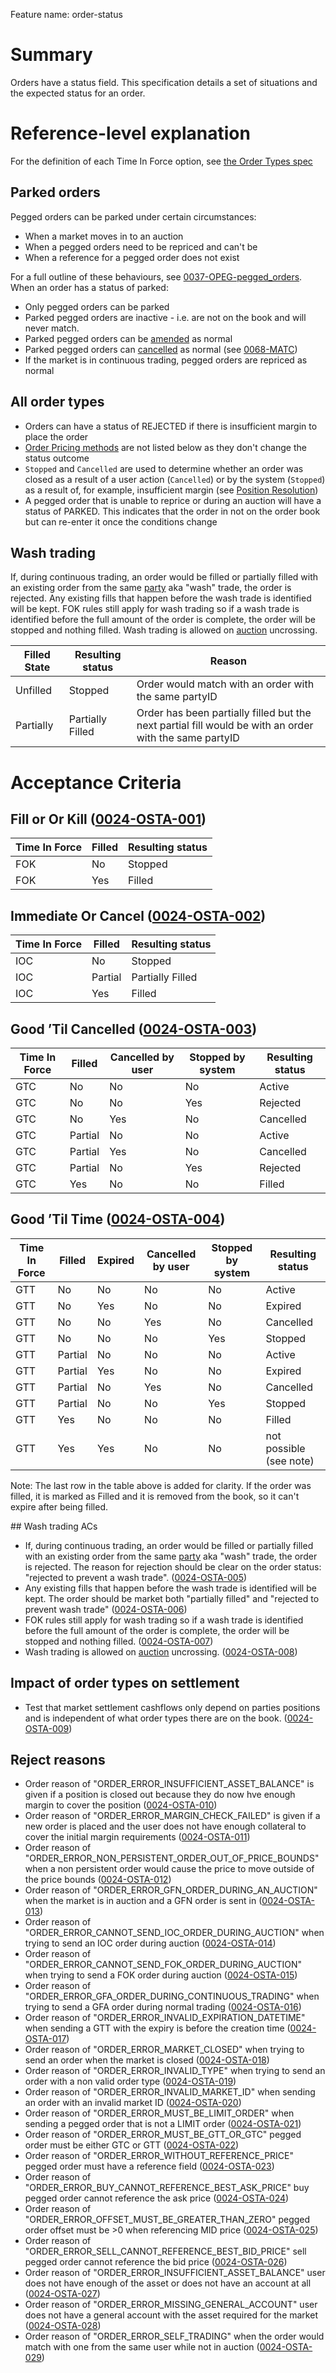 Feature name: order-status

# Summary
Orders have a status field. This specification details a set of situations and the expected status for an order.

# Reference-level explanation
For the definition of each Time In Force option, see [the Order Types spec](./0014-ORDT-order_types.md#time-in-force--validity)

## Parked orders
Pegged orders can be parked under certain circumstances:
- When a market moves in to an auction
- When a pegged orders need to be repriced and can't be
- When a reference for a pegged order does not exist

For a full outline of these behaviours, see [0037-OPEG-pegged_orders](./0037-OPEG-pegged_orders.md#guide-level-explanation). When an order has a status of parked:

- Only pegged orders can be parked
- Parked pegged orders are inactive - i.e. are not on the book and will never match.
- Parked pegged orders can be [amended](./0004-AMND-amends.md) as normal
- Parked pegged orders can [cancelled](./0033-OCAN-cancel_orders.md) as normal (see [0068-MATC](./0068-MATC-matching_engine.md#0068-MATC-033))
- If the market is in continuous trading, pegged orders are repriced as normal

## All order types
* Orders can have a status of REJECTED if there is insufficient margin to place the order
* [Order Pricing methods](./0014-ORDT-order_types.md) are not listed below as they don't change the status outcome
* `Stopped` and `Cancelled` are used to determine whether an order was closed as a result of a user action (`Cancelled`) or by the system (`Stopped`) as a result of, for example, insufficient margin (see [Position Resolution](./0012-POSR-position_resolution.md#position-resolution-algorithm))
* A pegged order that is unable to reprice or during an auction will have a status of PARKED. This indicates that the order in not on the order book but can re-enter it once the conditions change

## Wash trading
If, during continuous trading, an order would be filled or partially filled with an existing order from the same [party](./0017-PART-party.md) aka "wash" trade, the order is rejected. Any existing fills that happen before the wash trade is identified will be kept. FOK rules still apply for wash trading so if a wash trade is identified before the full amount of the order is complete, the order will be stopped and nothing filled.
Wash trading is allowed on [auction](0026-AUCT-auctions.md) uncrossing. 

| Filled State | Resulting status | Reason |
|--------------|------------------|--------|
|   Unfilled   |     Stopped     | Order would match with an order with the same partyID |
|   Partially  |     Partially Filled     | Order has been partially filled but the next partial fill would be with an order with the same partyID |

# Acceptance Criteria

## Fill or Or Kill (<a name="0024-OSTA-001" href="#0024-OSTA-001">0024-OSTA-001</a>)
| Time In Force | Filled | Resulting status |
|---------------|--------|------------------|
|      FOK      |   No   |      Stopped     |
|      FOK      |   Yes  |      Filled      |


## Immediate Or Cancel (<a name="0024-OSTA-002" href="#0024-OSTA-002">0024-OSTA-002</a>)
| Time In Force | Filled  | Resulting status |
|---------------|---------|------------------|
|      IOC      |    No   |      Stopped     |
|      IOC      | Partial |      Partially Filled      |
|      IOC      |   Yes   |  Filled |


## Good ’Til Cancelled (<a name="0024-OSTA-003" href="#0024-OSTA-003">0024-OSTA-003</a>)
| Time In Force | Filled  | Cancelled by user | Stopped by system | Resulting status |
|---------------|---------|-------------------|-------------------|------------------|
|      GTC      |    No   |         No        |         No        |      Active      |
|      GTC      |    No   |         No        |        Yes        |      Rejected     |
|      GTC      |    No   |        Yes        |         No        |     Cancelled    |
|      GTC      | Partial |         No        |         No        |      Active      |
|      GTC      | Partial |        Yes        |         No        |     Cancelled    |
|      GTC      | Partial |         No        |        Yes        |      Rejected     |
|      GTC      |   Yes   |         No        |         No        |      Filled      |

## Good ’Til Time (<a name="0024-OSTA-004" href="#0024-OSTA-004">0024-OSTA-004</a>)

| Time In Force | Filled  | Expired | Cancelled by user | Stopped by system | Resulting status |
|---------------|---------|---------|-------------------|-------------------|------------------|
|      GTT      |    No   |    No   |         No        |         No        |      Active      |
|      GTT      |    No   |   Yes   |         No        |         No        |      Expired     |
|      GTT      |    No   |    No   |        Yes        |         No        |     Cancelled    |
|      GTT      |    No   |    No   |         No        |        Yes        |      Stopped     |
|      GTT      | Partial |    No   |         No        |         No        |      Active      |
|      GTT      | Partial |   Yes   |         No        |         No        |      Expired     |
|      GTT      | Partial |    No   |        Yes        |         No        |     Cancelled    |
|      GTT      | Partial |    No   |         No        |        Yes        |      Stopped     |
|      GTT      |   Yes   |    No   |         No        |         No        |      Filled      |
|      GTT      |   Yes   |   Yes   |         No        |         No        | not possible (see note) |

Note: The last row in the table above is added for clarity. If the order was filled, it is marked as Filled and it is removed from the book, so it can't expire after being filled.

## Wash trading ACs 
- If, during continuous trading, an order would be filled or partially filled with an existing order from the same [party](./0017-PART-party.md) aka "wash" trade, the order is rejected. The reason for rejection should be clear on the order status: "rejected to prevent a wash trade". (<a name="0024-OSTA-005" href="#0024-OSTA-005">0024-OSTA-005</a>)
- Any existing fills that happen before the wash trade is identified will be kept. The order should be market both "partially filled" and "rejected to prevent wash trade" (<a name="0024-OSTA-006" href="#0024-OSTA-006">0024-OSTA-006</a>)
- FOK rules still apply for wash trading so if a wash trade is identified before the full amount of the order is complete, the order will be stopped and nothing filled. (<a name="0024-OSTA-007" href="#0024-OSTA-007">0024-OSTA-007</a>)
- Wash trading is allowed on [auction](0026-AUCT-auctions.md) uncrossing. (<a name="0024-OSTA-008" href="#0024-OSTA-008">0024-OSTA-008</a>)


## Impact of order types on settlement
- Test that market settlement cashflows only depend on parties positions and is independent of what order types there are on the book. (<a name="0024-OSTA-009" href="#0024-OSTA-009">0024-OSTA-009</a>) 

## Reject reasons
- Order reason of "ORDER_ERROR_INSUFFICIENT_ASSET_BALANCE" is given if a position is closed out because they do now hve enough margin to cover the position (<a name="0024-OSTA-010" href="#0024-OSTA-010">0024-OSTA-010</a>)
- Order reason of "ORDER_ERROR_MARGIN_CHECK_FAILED" is given if a new order is placed and the user does not have enough collateral to cover the initial margin requirements (<a name="0024-OSTA-011" href="#0024-OSTA-011">0024-OSTA-011</a>)
- Order reason of "ORDER_ERROR_NON_PERSISTENT_ORDER_OUT_OF_PRICE_BOUNDS" when a non persistent order would cause the price to move outside of the price bounds (<a name="0024-OSTA-012" href="#0024-OSTA-012">0024-OSTA-012</a>)
- Order reason of "ORDER_ERROR_GFN_ORDER_DURING_AN_AUCTION" when the market is in auction and a GFN order is sent in (<a name="0024-OSTA-013" href="#0024-OSTA-013">0024-OSTA-013</a>)
- Order reason of "ORDER_ERROR_CANNOT_SEND_IOC_ORDER_DURING_AUCTION" when trying to send an IOC order during auction (<a name="0024-OSTA-014" href="#0024-OSTA-014">0024-OSTA-014</a>)
- Order reason of "ORDER_ERROR_CANNOT_SEND_FOK_ORDER_DURING_AUCTION" when trying to send a FOK order during auction (<a name="0024-OSTA-015" href="#0024-OSTA-015">0024-OSTA-015</a>)
- Order reason of "ORDER_ERROR_GFA_ORDER_DURING_CONTINUOUS_TRADING" when trying to send a GFA order during normal trading (<a name="0024-OSTA-016" href="#0024-OSTA-016">0024-OSTA-016</a>)
- Order reason of "ORDER_ERROR_INVALID_EXPIRATION_DATETIME" when sending a GTT with the expiry is before the creation time (<a name="0024-OSTA-017" href="#0024-OSTA-017">0024-OSTA-017</a>)
- Order reason of "ORDER_ERROR_MARKET_CLOSED" when trying to send an order when the market is closed (<a name="0024-OSTA-018" href="#0024-OSTA-018">0024-OSTA-018</a>)
- Order reason of "ORDER_ERROR_INVALID_TYPE" when trying to send an order with a non valid order type (<a name="0024-OSTA-019" href="#0024-OSTA-019">0024-OSTA-019</a>)
- Order reason of "ORDER_ERROR_INVALID_MARKET_ID" when sending an order with an invalid market ID (<a name="0024-OSTA-020" href="#0024-OSTA-020">0024-OSTA-020</a>)
- Order reason of "ORDER_ERROR_MUST_BE_LIMIT_ORDER" when sending a pegged order that is not a LIMIT order (<a name="0024-OSTA-021" href="#0024-OSTA-021">0024-OSTA-021</a>)
- Order reason of "ORDER_ERROR_MUST_BE_GTT_OR_GTC" pegged order must be either GTC or GTT (<a name="0024-OSTA-022" href="#0024-OSTA-022">0024-OSTA-022</a>)
- Order reason of "ORDER_ERROR_WITHOUT_REFERENCE_PRICE" pegged order must have a reference field (<a name="0024-OSTA-023" href="#0024-OSTA-023">0024-OSTA-023</a>)
- Order reason of "ORDER_ERROR_BUY_CANNOT_REFERENCE_BEST_ASK_PRICE" buy pegged order cannot reference the ask price (<a name="0024-OSTA-024" href="#0024-OSTA-024">0024-OSTA-024</a>)
- Order reason of "ORDER_ERROR_OFFSET_MUST_BE_GREATER_THAN_ZERO" pegged order offset must be >0 when referencing MID price (<a name="0024-OSTA-025" href="#0024-OSTA-025">0024-OSTA-025</a>)
- Order reason of "ORDER_ERROR_SELL_CANNOT_REFERENCE_BEST_BID_PRICE" sell pegged order cannot reference the bid price (<a name="0024-OSTA-026" href="#0024-OSTA-026">0024-OSTA-026</a>)
- Order reason of "ORDER_ERROR_INSUFFICIENT_ASSET_BALANCE" user does not have enough of the asset or does not have an account at all (<a name="0024-OSTA-027" href="#0024-OSTA-027">0024-OSTA-027</a>)
- Order reason of "ORDER_ERROR_MISSING_GENERAL_ACCOUNT" user does not have a general account with the asset required for the market (<a name="0024-OSTA-028" href="#0024-OSTA-028">0024-OSTA-028</a>)
- Order reason of "ORDER_ERROR_SELF_TRADING" when the order would match with one from the same user while not in auction (<a name="0024-OSTA-029" href="#0024-OSTA-029">0024-OSTA-029</a>)
